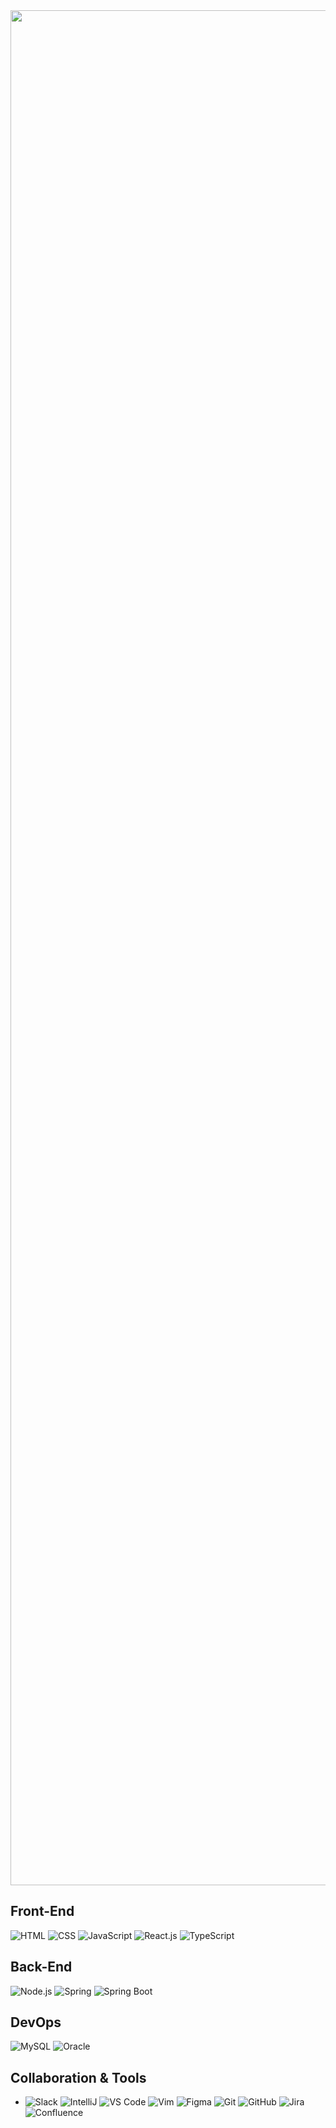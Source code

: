 <img src="https://capsule-render.vercel.app/api?type=wave&color=auto&height=310&section=header&text=%20Welcome%20to%20SeoJung's%20Github%20👋&fontSize=50" width="3000" />



## Front-End

 ![HTML](https://img.shields.io/badge/HTML-239120?style=for-the-badge&logo=html5&logoColor=white) ![CSS](https://img.shields.io/badge/CSS-1572B6?style=for-the-badge&logo=css3&logoColor=white) ![JavaScript](https://img.shields.io/badge/JavaScript-F7DF1E?style=for-the-badge&logo=javascript&logoColor=black) ![React.js](https://img.shields.io/badge/React-61DAFB?style=for-the-badge&logo=react&logoColor=black) ![TypeScript](https://img.shields.io/badge/TypeScript-007ACC?style=for-the-badge&logo=typescript&logoColor=white)

## Back-End

![Node.js](https://img.shields.io/badge/Node.js-339933?style=for-the-badge&logo=node.js&logoColor=white) ![Spring](https://img.shields.io/badge/Spring-6DB33F?style=for-the-badge&logo=spring&logoColor=white) ![Spring Boot](https://img.shields.io/badge/Spring_Boot-6DB33F?style=for-the-badge&logo=spring-boot&logoColor=white)

## DevOps

![MySQL](https://img.shields.io/badge/MySQL-4479A1?style=for-the-badge&logo=mysql&logoColor=white) ![Oracle](https://img.shields.io/badge/Oracle-F80000?style=for-the-badge&logo=oracle&logoColor=white)

## Collaboration & Tools

- ![Slack](https://img.shields.io/badge/Slack-4A154B?style=for-the-badge&logo=slack&logoColor=white) ![IntelliJ](https://img.shields.io/badge/IntelliJ_IDEA-000000?style=for-the-badge&logo=intellij-idea&logoColor=white) ![VS Code](https://img.shields.io/badge/VS_Code-007ACC?style=for-the-badge&logo=visual-studio-code&logoColor=white) ![Vim](https://img.shields.io/badge/Vim-019733?style=for-the-badge&logo=vim&logoColor=white) ![Figma](https://img.shields.io/badge/Figma-F24E1E?style=for-the-badge&logo=figma&logoColor=white) ![Git](https://img.shields.io/badge/Git-F05032?style=for-the-badge&logo=git&logoColor=white) ![GitHub](https://img.shields.io/badge/GitHub-181717?style=for-the-badge&logo=github&logoColor=white) ![Jira](https://img.shields.io/badge/Jira-0052CC?style=for-the-badge&logo=jira&logoColor=white) ![Confluence](https://img.shields.io/badge/Confluence-172B4D?style=for-the-badge&logo=confluence&logoColor=white)


